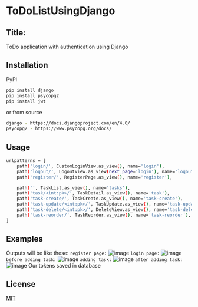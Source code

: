 # ToDoListUsingDjango
## Title:
ToDo application with authentication using Django
## Installation

PyPI
```bash 
pip install django
pip install psycopg2
pip install jwt
```
or from source
```bash
django - https://docs.djangoproject.com/en/4.0/
psycopg2 - https://www.psycopg.org/docs/
```
## Usage
```bash
urlpatterns = [
    path('login/', CustomLoginView.as_view(), name='login'),
    path('logout/', LogoutView.as_view(next_page='login'), name='logout'),
    path('register/', RegisterPage.as_view(), name='register'),

    path('', TaskList.as_view(), name='tasks'),
    path('task/<int:pk>/', TaskDetail.as_view(), name='task'),
    path('task-create/', TaskCreate.as_view(), name='task-create'),
    path('task-update/<int:pk>/', TaskUpdate.as_view(), name='task-update'),
    path('task-delete/<int:pk>/', DeleteView.as_view(), name='task-delete'),
    path('task-reorder/', TaskReorder.as_view(), name='task-reorder'),
]
```
## Examples
Outputs will be like these:
```register page:```
![image](https://user-images.githubusercontent.com/75968886/150379365-2b4768bf-742c-43ae-8ae5-22f2dce238b0.png)
```login page:```
![image](https://user-images.githubusercontent.com/75968886/150380141-f70ebde8-6989-4de0-b109-c8275cdb2570.png)
```before adding task:```
![image](https://user-images.githubusercontent.com/75968886/150380315-be435637-ffd9-4fee-acc8-d2534f9fb9d6.png)
```adding task:```
![image](https://user-images.githubusercontent.com/75968886/150380364-e7e71ee6-2e82-431a-aa74-b2f2ec6a46cb.png)
```after adding task:```
![image](https://user-images.githubusercontent.com/75968886/150380841-884b9944-0c55-411c-8978-a8c73c37ed76.png)
Our tokens saved in database
## License
[MIT](https://choosealicense.com/licenses/mit/)
